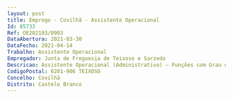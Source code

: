 ```yaml
--- 
layout: post
title: Emprego - Covilhã - Assistente Operacional
Id: 85733
Ref: OE202103/0903
DataAbertura: 2021-03-30
DataFecho: 2021-04-14
Trabalho: Assistente Operacional
Empregador: Junta de Freguesia de Teixoso e Sarzedo
Descricao: Assistente Operacional (Administrativo) – Funções com Grau de complexidade funcional 1 constantes do anexo à LTFP, referido no nº 2, do artigo 88º, correspondentes à carreira geral de assistente operacional, designadamente, assegurar o contacto entre os serviços, efetuar a receção e entrega de expediente e encomendas  levantar e depositar dinheiro ou valores, prestar informações verbais ou telefónicas, transportar máquinas, artigos de escritório e documentação diversa entre gabinetes  assegurar a abertura, encerramento e vigilância de instalações e acompanhar os visitantes aos locais pretendidos  estampilhar correspondência  proceder à venda de senhas para utilização das instalações  apoiar, planear e acompanhar crianças em ATL – Atividades de tempos livres, no desenvolvimento de tarefas e atividades de tempos livres  apoiar e acompanhar atividades em centro intergeracional  ter a responsabilidade pela recolha da análise da água, responsabilidade pelos equipamentos e espaços sob sua guarda e pela sua correta utilização, procedendo, quando necessário, a tarefas de manutenção dos mesmos  ter conhecimentos básicos no manuseamento de produtos químicos (cloro, ceras  produtos com amoníaco e outros), nomeadamente na piscina da Freguesia  possuir conhecimentos de informática na ótica do utilizador e saber utilizar plataformas informáticas em uso no serviço e gestão documental.
CodigoPostal: 6201-906 TEIXOSO
Concelho: Covilhã
Distrito: Castelo Branco
--- 
```

